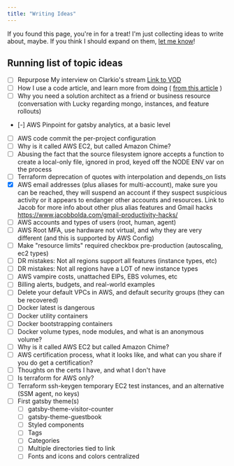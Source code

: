```yaml
---
title: "Writing Ideas"
---
```


If you found this page, you're in for a treat! I'm just collecting ideas to write about, maybe. If you think I should expand on them, [let me know](https://twitter.com/drpoindexter)!

## Running list of topic ideas

- [ ] Repurpose My interview on Clarkio's stream [Link to VOD](https://www.youtube.com/watch?v=IiFJvmSZ1tk)
- [ ] How I use a code article, and learn more from doing ( [from this article](https://prince.dev/blog/react-context) )
- [ ] Why you need a solution architect as a friend or business resource (conversation with Lucky regarding mongo, instances, and feature rollouts)
- [-] AWS Pinpoint for gatsby analytics, at a basic level
- [ ] AWS code commit the per-project configuration
- [ ] Why is it called AWS EC2, but called Amazon Chime?
- [ ] Abusing the fact that the source filesystem ignore accepts a function to create a local-only file, ignored in prod, keyed off the NODE ENV var on the process
- [ ] Terraform deprecation of quotes with interpolation and depends_on lists
- [x] AWS email addresses (plus aliases for multi-account), make sure you can be reached, they will suspend an account if they suspect suspicious activity or it appears to endanger other accounts and resources. Link to Jacob for more info about other plus alias features and Gmail hacks https://www.jacobbolda.com/gmail-productivity-hacks/
- [ ] AWS accounts and types of users (root, human, agent)
- [ ] AWS Root MFA, use hardware not virtual, and why they are very different (and this is supported by AWS Config)
- [ ] Make "resource limits" required checkbox pre-production (autoscaling, ec2 types)
- [ ] DR mistakes: Not all regions support all features (instance types, etc)
- [ ] DR mistakes: Not all regions have a LOT of new instance types
- [ ] AWS vampire costs, unattached EIPs, EBS volumes, etc
- [ ] Billing alerts, budgets, and real-world examples
- [ ] Delete your default VPCs in AWS, and default security groups (they can be recovered)
- [ ] Docker latest is dangerous
- [ ] Docker utility containers
- [ ] Docker bootstrapping containers
- [ ] Docker volume types, node modules, and what is an anonymous volume?
- [ ] Why is it called AWS EC2 but called Amazon Chime?
- [ ] AWS certification process, what it looks like, and what can you share if you do get a certification?
- [ ] Thoughts on the certs I have, and what I don't have
- [ ] Is terraform for AWS only?
- [ ] Terraform ssh-keygen temporary EC2 test instances, and an alternative (SSM agent, no keys)
- [ ] First gatsby theme(s)
  - [ ] gatsby-theme-visitor-counter
  - [ ] gatsby-theme-guestbook
  - [ ] Styled components
  - [ ] Tags
  - [ ] Categories
  - [ ] Multiple directories tied to link
  - [ ] Fonts and icons and colors centralized
